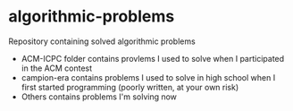 # algorithmic-problems
Repository containing solved algorithmic problems


* ACM-ICPC folder contains provlems I used to solve when I participated in the ACM contest
* campion-era contains problems I used to solve in high school when I first started programming (poorly written, at your own risk)
* Others contains problems I'm solving now